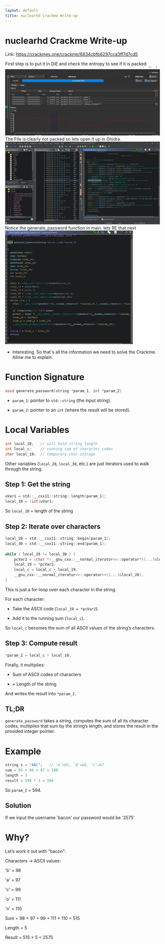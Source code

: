 ```yaml
---
layout: default
title: nuclearhd Crackme Write-up
---
```


# nuclearhd Crackme Write-up

Link:  https://crackmes.one/crackme/6834cbfb6297cca3ff7d7cd5

First step is to put it in DiE and check the entropy to see if it is packed
![Error Loading Image](/practice/crackme2/1.png)
The File is clearly not packed so lets open it up in Ghidra.
![Error Loading Image](/practice/crackme2/2.png)
Notice the generate_password function in main. lets RE that next
![Error Loading Image](/practice/crackme2/3.png)

- Interesting. So that's all the information we need to solve the Crackme. Allow me to explain.
# Function Signature

```c
void generate_password(string *param_1, int *param_2)

```
- `param_1`: pointer to `std::string` (the input string).

- `param_2`: pointer to an `int` (where the result will be stored).

# Local Variables
```c
int local_10;   // will hold string length
int local_c;    // running sum of character codes
char local_19;  // temporary char storage
```
Other variables (`local_28`, `local_30`, etc.) are just iterators used to walk through the string.

## Step 1: Get the string

```c
uVar1 = std::__cxx11::string::length(param_1);
local_10 = (int)uVar1;

```
So `local_10` = length of the string

## Step 2: Iterate over characters

```c
local_28 = std::__cxx11::string::begin(param_1);
local_30 = std::__cxx11::string::end(param_1);

while ( local_28 != local_30 ) {
    pcVar2 = (char *)__gnu_cxx::__normal_iterator<>::operator*((...)&local_28);
    local_19 = *pcVar2;
    local_c = local_c + local_19;
    __gnu_cxx::__normal_iterator<>::operator++((...)&local_28);
}

```

This is just a for-loop over each character in the string.

For each character:

- Take the ASCII code (`local_19 = *pcVar2`).

- Add it to the running sum (`local_c`).

So `local_c` becomes the sum of all ASCII values of the string’s characters.


## Step 3: Compute result

```cpp
*param_2 = local_c * local_10;
```

Finally, it multiplies:

- Sum of ASCII codes of characters

- × Length of the string

And writes the result into `*param_2.`

## TL;DR
`generate_password` takes a string, computes the sum of all its character codes, multiplies that sum by the string’s length, and stores the result in the provided integer pointer.

# Example

```cpp
string s = "ABC";   // 'A'=65, 'B'=66, 'C'=67
sum = 65 + 66 + 67 = 198
length = 3
result = 198 * 3 = 594
```

So `param_2` = 594.

## Solution
If we input the username 'bacon' our password would be '2575'

# Why?

Let’s work it out with "bacon":

Characters -> ASCII values:

'b' = 98

'a' = 97

'c' = 99

'o' = 111

'n' = 110

Sum = 98 + 97 + 99 + 111 + 110 = 515

Length = 5

Result = 515 × 5 = 2575
